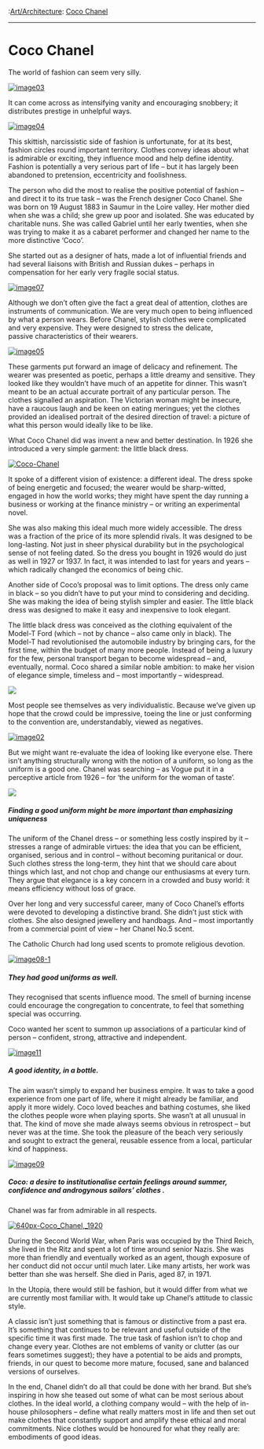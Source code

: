 :[Art/Architecture](https://www.theschooloflife.com/thebookoflife/category/leisure/artarchitecture/): [Coco Chanel](https://www.theschooloflife.com/thebookoflife/coco-chanel/)

* * *

# Coco Chanel

The world of fashion can seem very silly.

[![image03](https://www.theschooloflife.com/thebookoflife/wp-content/uploads/2015/04/image032.jpg)](http://www.thebookoflife.org/wp-content/uploads/2015/04/image032.jpg)

It can come across as intensifying vanity and encouraging snobbery; it distributes prestige in unhelpful ways.

[![image04](https://www.theschooloflife.com/thebookoflife/wp-content/uploads/2015/04/image04.jpg)](http://www.thebookoflife.org/wp-content/uploads/2015/04/image04.jpg)

This skittish, narcissistic side of fashion is unfortunate, for at its best, fashion circles round important territory. Clothes convey ideas about what is admirable or exciting, they influence mood and help define identity. Fashion is potentially a very serious part of life – but it has largely been abandoned to pretension, eccentricity and foolishness.

The person who did the most to realise the positive potential of fashion – and direct it to its true task – was the French designer Coco Chanel. She was born on 19 August 1883 in Saumur in the Loire valley. Her mother died when she was a child; she grew up poor and isolated. She was educated by charitable nuns. She was called Gabriel until her early twenties, when she was trying to make it as a cabaret performer and changed her name to the more distinctive ‘Coco’.

She started out as a designer of hats, made a lot of influential friends and had several&nbsp;liaisons with British and Russian dukes – perhaps in compensation for her early very fragile social status.

[![image07](https://www.theschooloflife.com/thebookoflife/wp-content/uploads/2015/04/image072.jpg)](http://www.thebookoflife.org/wp-content/uploads/2015/04/image072.jpg)

Although we don’t often give the fact a great deal of attention, clothes are instruments of communication. We are very much open to being influenced by what a person wears.&nbsp;Before Chanel, stylish clothes were complicated and very expensive. They were designed to stress the delicate, passive&nbsp;characteristics of their wearers.

[![image05](https://www.theschooloflife.com/thebookoflife/wp-content/uploads/2015/04/image051.jpg)](http://www.thebookoflife.org/wp-content/uploads/2015/04/image051.jpg)

These garments put forward an image of delicacy and refinement. The wearer was presented as poetic, perhaps a little dreamy and sensitive. They looked like they wouldn’t have much of an appetite for dinner. This wasn’t meant to be an actual accurate portrait of any particular person. The clothes signalled an aspiration. The Victorian woman might be insecure, have a raucous laugh and be keen on eating meringues; yet the clothes provided an idealised portrait of the desired direction of travel: a picture of what this person would ideally like to be like.

What Coco Chanel did was invent a new and better destination. In 1926 she introduced a very simple garment: the little black dress.

[![Coco-Chanel](https://www.theschooloflife.com/thebookoflife/wp-content/uploads/2015/04/Coco-Chanel.png)](http://www.thebookoflife.org/wp-content/uploads/2015/04/Coco-Chanel.png)

It spoke of a different vision of existence: a different ideal. The dress spoke of being energetic and focused; the wearer would be sharp-witted, engaged in how the world works; they might have spent the day running a business or working at the finance ministry – or writing an experimental novel.

She was also making this ideal much more widely accessible. The dress was a fraction of the price of its more splendid rivals. It was designed to be long-lasting. Not just in sheer physical durability but in the psychological sense of not feeling dated. So the dress you bought in 1926 would do just as well in 1927 or 1937. In fact, it was intended to last for years and years – which radically changed the economics of being chic.

Another side of Coco’s proposal was to limit options. The dress only came in black – so you didn’t have to put your mind to considering and deciding. She was making the idea of being stylish simpler and easier. The little black dress was designed to make it easy and inexpensive to look elegant.

The little black dress was conceived as the clothing equivalent of the Model-T Ford (which – not by chance – also came only in black). The Model-T had revolutionised the automobile industry by bringing cars, for the first time, within the budget of many more people. Instead of being a luxury for the few, personal transport began to become widespread – and, eventually, normal. Coco shared a similar noble ambition: to make her vision of elegance simple, timeless and – most importantly – widespread.

![](https://complimentcloset.files.wordpress.com/2011/04/chanel-lbd.jpg)

Most people see themselves as very individualistic. Because we’ve given up hope that the crowd could be impressive, toeing the line or just conforming to the convention are, understandably, viewed as negatives.

[![image02](https://www.theschooloflife.com/thebookoflife/wp-content/uploads/2015/04/image021.jpg)](http://www.thebookoflife.org/wp-content/uploads/2015/04/image021.jpg)

But we might want re-evaluate the idea of looking like everyone else. There isn’t anything structurally wrong with the notion of a uniform, so long as the uniform is a good one. Chanel was searching – as Vogue put it in a perceptive article from 1926 – for ‘the uniform for the woman of taste’.

![](http://www.theonlinerocket.com/wp-content/uploads/2014/02/TS-SHOPPING-3-MCT.jpg)

##### Finding a good uniform might be more important than emphasizing uniqueness

The uniform of the Chanel dress – or something less costly inspired by it – stresses a range of admirable virtues:&nbsp;the idea that you can be efficient, organised, serious and in control – without becoming puritanical or dour. Such clothes stress the long-term, they hint that we should care about things which last, and not chop and change our enthusiasms at every turn. They argue that elegance is a key concern in a crowded and busy world: it means efficiency without loss of grace.

Over her long and very successful career, many of Coco Chanel’s efforts were devoted to developing a distinctive brand. She didn’t just stick with clothes. She also designed jewellery and handbags. And – most importantly from a commercial point of view – her Chanel No.5 scent.&nbsp;

The Catholic Church had long used scents to promote religious devotion.

[![image08-1](https://www.theschooloflife.com/thebookoflife/wp-content/uploads/2015/04/image08-1.jpg)](http://www.thebookoflife.org/wp-content/uploads/2015/04/image08-1.jpg)

##### They had good uniforms as well.

They recognised that scents influence mood. The smell of burning incense could encourage the congregation to concentrate, to feel that something special was occurring.

Coco wanted her scent to summon up associations of a particular kind of person – confident, strong, attractive and independent.

[![image11](https://www.theschooloflife.com/thebookoflife/wp-content/uploads/2015/04/image111.jpg)](http://www.thebookoflife.org/wp-content/uploads/2015/04/image111.jpg)

##### A good identity, in a bottle.

The aim wasn’t simply to expand her business empire. It was to take a good experience from one part of life, where it might already be familiar, and apply it more widely. Coco loved beaches and bathing costumes, she liked the clothes people wore when playing sports. She wasn’t at all unusual in that. The kind of move she made always seems obvious in retrospect – but never was at the time. She took the pleasure of the beach very seriously and sought to extract the general, reusable essence from a local, particular kind of happiness.

[![image09](https://www.theschooloflife.com/thebookoflife/wp-content/uploads/2015/04/image09.jpg)](http://www.thebookoflife.org/wp-content/uploads/2015/04/image09.jpg)

##### Coco: a desire to institutionalise certain feelings around summer, confidence and androgynous sailors’ clothes .

Chanel was far from admirable in all respects.

[![640px-Coco_Chanel,_1920](https://www.theschooloflife.com/thebookoflife/wp-content/uploads/2015/04/640px-Coco_Chanel_1920.jpg)](http://www.thebookoflife.org/wp-content/uploads/2015/04/640px-Coco_Chanel_1920.jpg)

During the Second World War, when Paris was occupied by the Third Reich, she lived in the Ritz and spent a lot of time around senior Nazis. She was more than friendly and eventually worked as an agent, though exposure of her conduct did not occur until much later. Like many artists, her work was better than she was herself. She died in Paris, aged 87, in 1971.

In the Utopia, there would still be fashion, but it would differ from what we are currently most familiar with. It would take up Chanel’s attitude to classic style.

A classic isn’t just something that is famous or distinctive from a past era. It’s something that continues to be relevant and useful outside of the specific time it was first made. The true task of fashion isn’t to chop and change every year. Clothes are not emblems of vanity or clutter (as our fears sometimes suggest); they have a potential to be aids and prompts, friends, in our quest to become more mature, focused, sane and balanced versions of ourselves.

In the end, Chanel didn’t do all that could be done with her brand. But she’s inspiring in how she teased out some of what can be most serious about clothes. In the ideal world, a clothing company would – with the help of in-house philosophers – define what really matters most in life and then set out make clothes that constantly support and amplify these ethical and moral commitments. Nice clothes would be honoured for what they really are: embodiments of good ideas.
